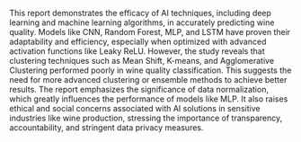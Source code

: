 This report demonstrates the efficacy of AI techniques, including deep learning and machine learning algorithms, in accurately predicting wine quality. Models like CNN, Random Forest, MLP, and LSTM have proven their adaptability and efficiency, especially when optimized with advanced activation functions like Leaky ReLU.
However, the study reveals that clustering techniques such as Mean Shift, K-means, and Agglomerative Clustering performed poorly in wine quality classification. This suggests the need for more advanced clustering or ensemble methods to achieve better results.
The report emphasizes the significance of data normalization, which greatly influences the performance of models like MLP. It also raises ethical and social concerns associated with AI solutions in sensitive industries like wine production, stressing the importance of transparency, accountability, and stringent data privacy measures.
